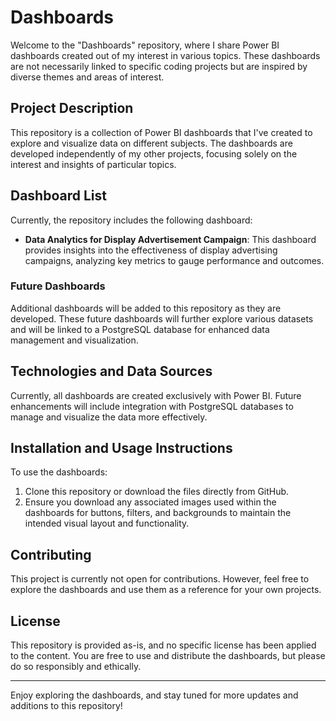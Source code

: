 # Dashboards

Welcome to the "Dashboards" repository, where I share Power BI dashboards created out of my interest in various topics. These dashboards are not necessarily linked to specific coding projects but are inspired by diverse themes and areas of interest.

## Project Description

This repository is a collection of Power BI dashboards that I've created to explore and visualize data on different subjects. The dashboards are developed independently of my other projects, focusing solely on the interest and insights of particular topics.

## Dashboard List

Currently, the repository includes the following dashboard:
- **Data Analytics for Display Advertisement Campaign**: This dashboard provides insights into the effectiveness of display advertising campaigns, analyzing key metrics to gauge performance and outcomes.

### Future Dashboards

Additional dashboards will be added to this repository as they are developed. These future dashboards will further explore various datasets and will be linked to a PostgreSQL database for enhanced data management and visualization.

## Technologies and Data Sources

Currently, all dashboards are created exclusively with Power BI. Future enhancements will include integration with PostgreSQL databases to manage and visualize the data more effectively.

## Installation and Usage Instructions

To use the dashboards:
1. Clone this repository or download the files directly from GitHub.
2. Ensure you download any associated images used within the dashboards for buttons, filters, and backgrounds to maintain the intended visual layout and functionality.

## Contributing

This project is currently not open for contributions. However, feel free to explore the dashboards and use them as a reference for your own projects.

## License

This repository is provided as-is, and no specific license has been applied to the content. You are free to use and distribute the dashboards, but please do so responsibly and ethically.

---

Enjoy exploring the dashboards, and stay tuned for more updates and additions to this repository!
